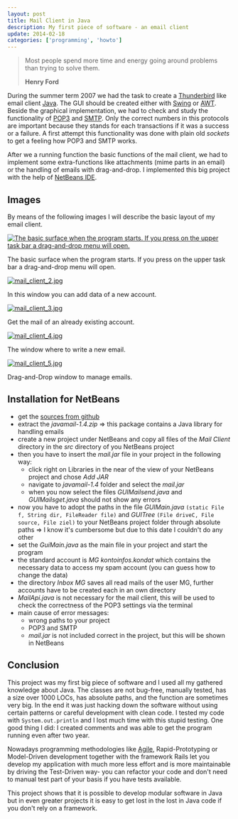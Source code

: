 ```yaml
---
layout: post
title: Mail Client in Java
description: My first piece of software - an email client
update: 2014-02-18
categories: ['programming', 'howto']
---
```


<blockquote>
 <p>Most people spend more time and energy going around problems than trying to solve them.</p>
 <strong>Henry Ford</strong>
</blockquote>

During the summer term 2007 we had the task to create a [Thunderbird](http://www.mozilla.org/en-US/thunderbird) like
email client [Java](http://www.java.com/de/download/manual.jsp).  The GUI should be created either with
[Swing](http://java.sun.com/docs/books/tutorial/uiswing/) or
[AWT](http://java.sun.com/javase/6/docs/technotes/guides/awt/). Beside the graphical implementation, we had to check and
study the functionality of [POP3](http://en.wikipedia.org/wiki/Post_Office_Protocol) and
[SMTP](http://en.wikipedia.org/wiki/Simple_Mail_Transfer_Protocol). Only the correct numbers in this protocols are
important because they stands for each transactions if it was a success or a failure.  A first attempt this
functionality was done with plain old *sockets* to get a feeling how POP3 and SMTP works.


After we a running function the basic functions of the mail client, we had to implement some extra-functions like
attachments (mime parts in an email) or the handling of emails with drag-and-drop. I implemented this big project with
the help of [NetBeans IDE](http://netbeans.org/).


## Images

By means of the following images I will describe the basic layout of my email client.


<a href="http://farm8.staticflickr.com/7228/7257429146_a8e69185f7_b.jpg" title="The basic surface when the program starts.  If you press on the upper task bar a drag-and-drop menu will open." class="fancybox"><img src="http://farm8.staticflickr.com/7228/7257429146_a8e69185f7_z.jpg" class="center" alt="The basic surface when the program starts.  If you press on the upper task bar a drag-and-drop menu will open."/></a>

<div class="caption">The basic surface when the program starts. If you press on the upper task bar a drag-and-drop menu will open.</div>

<a href="http://farm8.staticflickr.com/7071/7257429010_90c8c37b00_z.jpg" title="In this window you can add data of a new account." class="fancybox"><img src="http://farm8.staticflickr.com/7071/7257429010_90c8c37b00.jpg" class="center" alt="mail_client_2.jpg"/></a>

<div class="caption">In this window you can add data of a new account.</div>

<a href="http://farm9.staticflickr.com/8022/7257428772_387fce2670_b.jpg" title="Get the mail of an already existing account." class="fancybox"><img src="http://farm9.staticflickr.com/8022/7257428772_387fce2670.jpg" class="center" alt="mail_client_3.jpg"/></a>

<div class="caption">Get the mail of an already existing account.</div>

<a href="http://farm8.staticflickr.com/7243/7257428880_ebf4f8e24c_z.jpg" title="The window where to write a new email." class="fancybox"><img src="http://farm8.staticflickr.com/7243/7257428880_ebf4f8e24c.jpg" class="center" alt="mail_client_4.jpg"/></a>

<div class="caption">The window where to write a new email.</div>

<a href="http://farm8.staticflickr.com/7088/7257428050_f021ac4ffc.jpg" title="Drag-and-Drop window to manage emails." class="fancybox"><img src="http://farm8.staticflickr.com/7088/7257428050_f021ac4ffc_n.jpg" class="center" alt="mail_client_5.jpg"/></a>

<div class="caption">Drag-and-Drop window to manage emails.</div>


## Installation for NetBeans

- get the [sources from github](https://github.com/matthias-guenther/mailclient)
- extract the *javamail-1.4.zip* => this package contains a Java library for handling emails
- create a new project under NetBeans and copy all files of the *Mail Client* directory in the *src* directory of you
  NetBeans project
- then you have to insert the *mail.jar* file in your project in the following way:
  - click right on Libraries in the near of the view of your NetBeans project and chose *Add JAR*
  - navigate to *javamail-1.4* folder and select the *mail.jar*
  - when you now select the files *GUIMailsend.java* and *GUIMailsget.java* should not show any errors
- now you have to adopt the paths in the file *GUIMain.java* `(static File f, String dir, FileReader file)` and
  *GUITree* `(File driveC, File source, File ziel)` to your NetBeans project folder through absolute paths => I know
  it's cumbersome but due to this date I couldn't do any other
- set the *GuiMain.java* as the main file in your project and start the program
- the standard account is *MG kontoinfos.kondat* which contains the necessary data to access my spam account (you can
  guess how to change the data)
- the directory *Inbox MG* saves all read mails of the user MG, further accounts have to be created each in an own
  directory
- *MailApi.java* is not necessary for the mail client, this will be used to check the correctness of the POP3
  settings via the terminal
- main cause of error messages:
  - wrong paths to your project
  - POP3 and SMTP
  - *mail.jar* is not included correct in the project, but this will be shown in NetBeans


## Conclusion

This project was my first big piece of software and I used all my gathered knowledge about Java. The classes are not
bug-free, manually tested, has a size over 1000 LOCs, has absolute paths, and the function are sometimes very big. In
the end it was just hacking down the software without using certain patterns or careful development with clean code. I
tested my code with `System.out.println` and I lost much time with this stupid testing. One good thing I did: I
created comments and was able to get the program running even after two year.


Nowadays programming methodologies like [Agile](http://en.wikipedia.org/wiki/Agile_software_development),
Rapid-Prototyping or Model-Driven development together with the framework Rails let you develop my application with much
more less effort and is more maintainable by driving the Test-Driven way- you can refactor your code and don't need
to manual test part of your basis if you have tests available.


This project shows that it is possible to develop modular software in Java but in even greater projects it is easy to
get lost in the lost in Java code if you don't rely on a framework.

